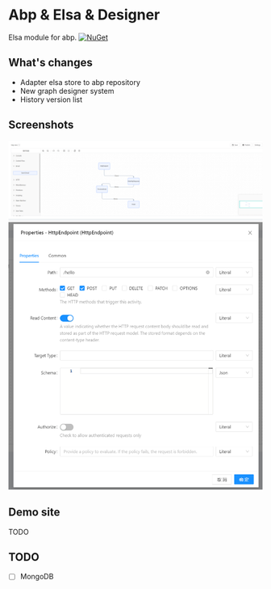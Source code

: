 # Abp & Elsa & Designer

Elsa module for abp. [![NuGet](https://img.shields.io/nuget/v/Passingwind.Abp.ElsaModule.Domain?style=flat-square)](https://www.nuget.org/packages?q=Passingwind.Abp.ElsaModule)

## What's changes 

- Adapter elsa store to abp repository 
- New graph designer system 
- History version list

## Screenshots

![](./docs/screenshots/1.png)
![](./docs/screenshots/2.png)

## Demo site

TODO

## TODO

- [ ] MongoDB

